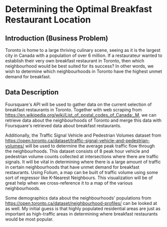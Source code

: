 # Determining the Optimal Breakfast Restaurant Location
## Introduction (Business Problem)
Toronto is home to a large thriving culinary scene, seeing as it is the largest city in Canada with a population of over 6 million. If a restaurateur wanted to establish their very own breakfast restaurant in Toronto, then which neighbourhood would be best suited for its success? In other words, we wish to determine which neighbourhoods in Toronto have the highest unmet demand for breakfast.

## Data Description
Foursquare's API will be used to gather data on the current selection of breakfast restaurants in Toronto. Together with web scraping from https://en.wikipedia.org/wiki/List_of_postal_codes_of_Canada:_M, we can retrieve data about the neighbourhoods of Toronto and merge this data with Foursquare's retrieved data about breakfast restaurants. 

Additionally, the Traffic Signal Vehicle and Pedestrian Volumes dataset from https://open.toronto.ca/dataset/traffic-signal-vehicle-and-pedestrian-volumes/ will be used to determine the average peak traffic flow through the neighbourhoods. This dataset consists of 8 peak hour vehicle and pedestrian volume counts collected at intersections where there are traffic signals. It will be vital in determining where there is a large amount of traffic in certain neighbourhoods that have unmet demand for breakfast restaurants. Using Folium, a map can be built of traffic volume using some sort of regressor like K-Nearest Neighbours. This visualization will be of great help when we cross-reference it to a map of the various neighbourhoods. 

Some demographics data about the neighbourhoods' populations from https://open.toronto.ca/dataset/neighbourhood-profiles/ can be looked at as well. My initial guess is that highly populated residential areas are just as important as high-traffic areas in determining where breakfast restaurants would be most popular.
